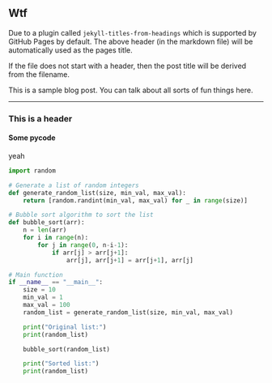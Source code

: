 ## Wtf

Due to a plugin called `jekyll-titles-from-headings` which is supported by GitHub Pages by default. The above header (in the markdown file) will be automatically used as the pages title.

If the file does not start with a header, then the post title will be derived from the filename.

This is a sample blog post. You can talk about all sorts of fun things here.

---

### This is a header

#### Some pycode

yeah

```python
import random

# Generate a list of random integers
def generate_random_list(size, min_val, max_val):
    return [random.randint(min_val, max_val) for _ in range(size)]

# Bubble sort algorithm to sort the list
def bubble_sort(arr):
    n = len(arr)
    for i in range(n):
        for j in range(0, n-i-1):
            if arr[j] > arr[j+1]:
                arr[j], arr[j+1] = arr[j+1], arr[j]

# Main function
if __name__ == "__main__":
    size = 10
    min_val = 1
    max_val = 100
    random_list = generate_random_list(size, min_val, max_val)

    print("Original list:")
    print(random_list)

    bubble_sort(random_list)

    print("Sorted list:")
    print(random_list)

```
